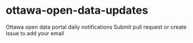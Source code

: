 # ottawa-open-data-updates
Ottawa open data portal daily notifications
Submit pull request or create issue to add your email
